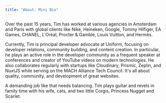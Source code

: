 ```yaml
---
title: "About: Mini Bio"
---
```


<le-title lines="Mini Bio" as="h3"  variant="simple" :uppercase="false"></le-title>

<article>
<p>Over the past 15 years, Tim has worked at various agencies in Amsterdam and Paris with global clients like Nike, Heineken, Google, Tommy Hilfiger, EA Games, CHANEL, L'Oréal, Procter & Gamble, Louis Vuitton, and Hermès.
</p><p>Currently, Tim is principal developer advocate at Uniform, focusing on developer relations, community building, and content creation. In particular, he plays an active role in the developer community as a frequent speaker at conferences and creator of YouTube videos on modern technologies. He also collaborates regularly with startups like Cloudinary, Prismic, Zeplin, and NuxtJS while serving on the MACH Alliance Tech Council. It's all about quality, community, and development of great websites.</p>
<p>A demanding job like that needs balancing. Tim plays guitar and revels in family time with his wife, cats, and two little Corgis, Princess Nugget and Scarlet.</p>
</article>
